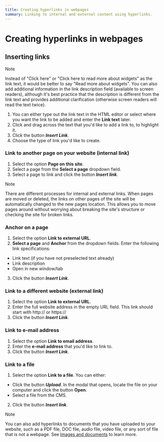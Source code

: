 ```yaml
---
title: Creating hyperlinks in webpages
summary: Linking to internal and external content using hyperlinks.
---
```


# Creating hyperlinks in webpages

## Inserting links

> [!NOTE]
> Instead of "Click here" or "Click here to read more about widgets" as the link text, it would be better to say "Read more about widgets". You can also add additional information in the link description field (available to screen readers), although it's best practice that the description is different from the link text and provides additional clarification (otherwise screen readers will read the text twice).

1. You can either type out the link text in the HTML editor or select where you want the link to be added and enter the **Link text** later.
2. Click and drag across the text that you'd like to add a link to, to highlight it.
3. Click the button ***Insert Link***.
4. Choose the type of link you'd like to create.

### Link to another page on your website (internal link)

1. Select the option **Page on this site**.
2. Select a page from the **Select a page** dropdown field.
3. Select a page to link and click the button ***Insert link***.

> [!NOTE]
> There are different processes for internal and external links. When pages are moved or deleted, the links on other pages of the site will be automatically changed to the new pages location. This allows you to move pages around without worrying about breaking the site's structure or checking the site for broken links.

### Anchor on a page

1. Select the option **Link to external URL**.
2. **Select a page** and **Anchor** from the dropdown fields.
Enter the following link specifications:
* Link text (if you have not preselected text already)
* Link description
* Open in new window/tab
3. Click the button ***Insert Link***.

### Link to a different website (external link)

1. Select the option **Link to external URL**.
2. Enter the full website address in the empty URL field. This link should start with http:// or https://
3. Click the button ***Insert Link***.

### Link to e-mail address

1. Select the option **Link to email address**.
2. Enter the **e-mail address** that you'd like to link to.
3. Click the button ***Insert Link***.

### Link to a file

1. Select the option **Link to a file**.
 You can either:
* Click the button ***Upload***. In the modal that opens, locate the file on your computer and click the button **Open**.
* Select a file from the CMS.
2. Click the button ***Insert link***.

> [!NOTE]
> You can also add hyperlinks to documents that you have uploaded to your website, such as a PDF file, DOC file, audio file, video file, or any sort of file that is not a webpage. See [Images and documents](images_and_documents) to learn more.
